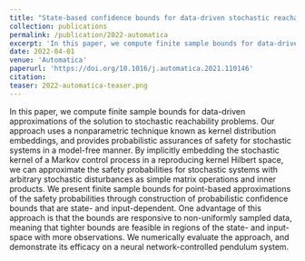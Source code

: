 ```yaml
---
title: "State-based confidence bounds for data-driven stochastic reachability using Hilbert space embeddings"
collection: publications
permalink: /publication/2022-automatica
excerpt: 'In this paper, we compute finite sample bounds for data-driven approximations of the solution to stochastic reachability problems.'
date: 2022-04-01
venue: 'Automatica'
paperurl: 'https://doi.org/10.1016/j.automatica.2021.110146'
citation: 
teaser: 2022-automatica-teaser.png
---
```


In this paper, we compute finite sample bounds for data-driven approximations of the solution to stochastic reachability problems. Our approach uses a nonparametric technique known as kernel distribution embeddings, and provides probabilistic assurances of safety for stochastic systems in a model-free manner. By implicitly embedding the stochastic kernel of a Markov control process in a reproducing kernel Hilbert space, we can approximate the safety probabilities for stochastic systems with arbitrary stochastic disturbances as simple matrix operations and inner products. We present finite sample bounds for point-based approximations of the safety probabilities through construction of probabilistic confidence bounds that are state- and input-dependent. One advantage of this approach is that the bounds are responsive to non-uniformly sampled data, meaning that tighter bounds are feasible in regions of the state- and input-space with more observations. We numerically evaluate the approach, and demonstrate its efficacy on a neural network-controlled pendulum system.
